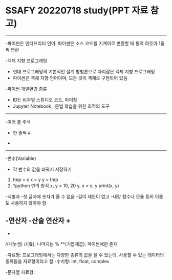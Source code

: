 # SSAFY 20220718 study(PPT 자료 참고)
---

-파이썬은 인터프리터 언어: 파이썬은 소스 코드를 기계어로 변환할 때 통역 하듯이 1줄씩 변환

-객체 지향 프로그래밍
  - 현대 프로그래밍의 기본적인 설계 방법론으로 자리잡은 객체 지향 프로그래밍
  - 파이썬은 객체 지향 언어이며, 모든 것이 객체로 구현되어 있음

-파이썬 개발환경 종류
 - IDE: 비주얼 스튜디오 코드, 파이참
 - Jupyter Notebook ; 문법 학습을 위한 최적의 도구
 
 ---

 -여러 줄 주석
  - 한 줄씩 #
  - ```?

 ---

-변수(Variable)
  - 각 변수의 값을 바꿔서 저장하기
  1) tmp = x
     x = y
     y = tmp
  2) *python 만의 방식
     x, y = 10, 20
     y, x = x, y
     print(x, y)

-식별자
 -첫 글자에 숫자가 올 수 없음
 -길이 제한이 없고
 -내장 함수나 모듈 등의 이름도 사용하지 않아야 함

-연산자
 -산술 연산자
 +
 - 
 * 
 /(나눗셈) 
 //(몫); 나머지는 % 
 **(거듭제곱); 파이썬에만 존재

-자료형: 프로그래밍에서는 다양한 종류의 값을 쓸 수 있는데, 사용할 수 있는 데이터의 종류들을 자료형이라고 함
  -수치형: int, float, complex

-문자열 자료형: 


